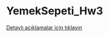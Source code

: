 # YemekSepeti_Hw3
[Detaylı açıklamalar için tıklayın](https://medium.com/@duyguevrimodabass/c-temelleri-561d6d06a2f1)
